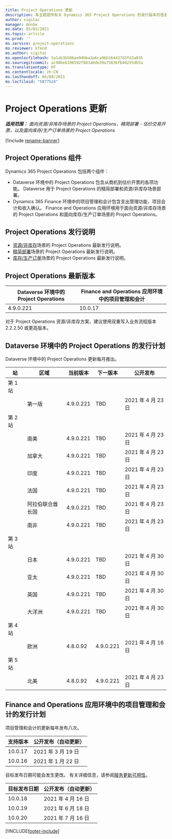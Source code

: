 ```yaml
---
title: Project Operations 更新
description: 本主题提供有关 Dynamics 365 Project Operations 的发行版本的信息。
author: sigitac
manager: Annbe
ms.date: 03/03/2021
ms.topic: article
ms.prod: ''
ms.service: project-operations
ms.reviewer: kfend
ms.author: sigitac
ms.openlocfilehash: 5a1ab3b506ae94bba3a6ca96b164437d3fd3a035
ms.sourcegitcommit: ac90be6106592f883a0de39a75836fb40255d65a
ms.translationtype: HT
ms.contentlocale: zh-CN
ms.lasthandoff: 04/09/2021
ms.locfileid: "5877524"
---
```

# <a name="project-operations-updates"></a>Project Operations 更新

_**适用范围：** 面向资源/非库存场景的 Project Operations，精简部署 - 估价交易开票，以及面向库存/生产订单场景的 Project Operations_

[!include [rename-banner](~/includes/cc-data-platform-banner.md)]

## <a name="project-operations-components"></a>Project Operations 组件

Dynamics 365 Project Operations 包括两个组件：

- Dataverse 环境中的 Project Operations 包含从商机到估价开票的各项功能。 Dataverse 用于 Project Operations 的精简部署和资源/非库存场景部署。
- Dynamics 365 Finance 环境中的项目管理和会计包含支出管理功能、项目会计和收入确认。 Finance and Operations 应用环境用于面向资源/非库存场景的 Project Operations 和面向库存/生产订单场景的 Project Operations。

## <a name="project-operations-release-notes"></a>Project Operations 发行说明
- [资源/非库存](whats-new-apr-2021-resource-based.md)场景的 Project Operations 最新发行说明。
- [精简部署](../pro/whats-new/whats-new-apr-2021-lite.md)场景的 Project Operations 最新发行说明。
- [库存/生产订单](../prod-pma/whats-new/whats-new-mar-2021-stocked.md)场景的 Project Operations 最新发行说明。

## <a name="project-operations-latest-version"></a>Project Operations 最新版本

| Dataverse 环境中的 Project Operations | Finance and Operations 应用环境中的项目管理和会计 | 
| --- | --- |
| 4.9.0.221 | 10.0.17 |

对于 Project Operations 资源/非库存方案，建议使用双重写入业务流程版本 2.2.2.50 或更高版本。

## <a name="release-schedule-for-project-operations-on-dataverse-environment"></a>Dataverse 环境中的 Project Operations 的发行计划

Dataverse 环境中的 Project Operations 更新每月推出。 

| 站   | 区域        | 当前版本 | 下一版本 | 公开发布 |
|-----------|---------------|-----------------|--------------|---------------------|
| 第 1 站 |   &nbsp;      |    &nbsp;       | &nbsp;       |      &nbsp;         |
|   &nbsp;  | 第一版 |  4.9.0.221       | TBD     | 2021 年 4 月 23 日           |
| 第 2 站 |   &nbsp;      |    &nbsp;       | &nbsp;       |      &nbsp;         |
|   &nbsp;  | 南美 |  4.9.0.221       | TBD     | 2021 年 4 月 23 日           |
|    &nbsp; | 加拿大        |  4.9.0.221       | TBD     | 2021 年 4 月 23 日           |
|   &nbsp;  | 印度         |  4.9.0.221       | TBD     | 2021 年 4 月 23 日           |
|   &nbsp;  | 法国         |  4.9.0.221       | TBD     | 2021 年 4 月 23 日           |
|   &nbsp;  | 阿拉伯联合酋长国         |  4.9.0.221       | TBD     | 2021 年 4 月 23 日           |
|   &nbsp;  | 南非         |  4.9.0.221       | TBD     | 2021 年 4 月 23 日           |
| 第 3 站  |      &nbsp;   |     &nbsp;      |     &nbsp;   |      &nbsp;         |
|   &nbsp;  | 日本         |  4.9.0.221       | TBD     | 2021 年 4 月 30 日           |
|   &nbsp;  | 亚太  |  4.9.0.221       | TBD     | 2021 年 4 月 30 日           |
|   &nbsp;  | 英国 |  4.9.0.221       | TBD     | 2021 年 4 月 30 日           |
|   &nbsp;  | 大洋洲       |  4.9.0.221       | TBD     | 2021 年 4 月 30 日           |
| 第 4 站 |     &nbsp;    |     &nbsp;      |     &nbsp;   |      &nbsp;         |
|   &nbsp;  | 欧洲        |  4.8.0.92       | 4.9.0.221     | 2021 年 4 月 16 日           |
| 第 5 站 |     &nbsp;    |     &nbsp;      |     &nbsp;   |      &nbsp;         |
|   &nbsp;  | 北美 |  4.8.0.92       | 4.9.0.221     | 2021 年 4 月 23 日           |

## <a name="release-schedule-for-project-management-and-accounting-in-the-finance-and-operations-apps-environment"></a>Finance and Operations 应用环境中的项目管理和会计的发行计划

项目管理和会计的更新每年发布八次。

| 支持版本 | 公开发布（自动更新） |
| --- | --- |
| 10.0.17 | 2021 年 3 月 19 日 |
| 10.0.16 | 2021 年 1 月 22 日 |


目标发布日期可能会发生更改。 有关详细信息，请参阅[服务更新可用性](https://docs.microsoft.com/dynamics365/fin-ops-core/fin-ops/get-started/public-preview-releases?toc=/dynamics365/finance/toc.json)。

| 目标发布日期 | 公开发布（自动更新） |
| --- | --- |
| 10.0.18 | 2021 年 4 月 16 日 |
| 10.0.19 | 2021 年 6 月 18 日 |
| 10.0.20 | 2021 年 7 月 16 日 |


[!INCLUDE[footer-include](../includes/footer-banner.md)]
